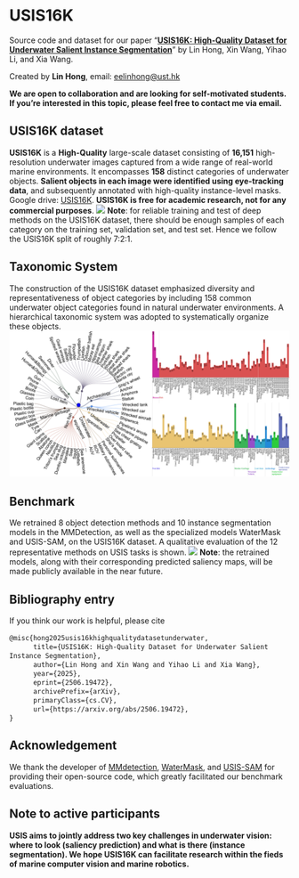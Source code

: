 # USIS16K

Source code and dataset for our paper “**[USIS16K: High-Quality Dataset for Underwater Salient Instance Segmentation](https://arxiv.org/abs/2506.19472)**” by Lin Hong,  Xin Wang, Yihao Li, and Xia Wang. 

Created by **Lin Hong**, email: eelinhong@ust.hk 

**We are open to collaboration and are looking for self-motivated students. If you’re interested in this topic, please feel free to contact me via email.**

## USIS16K dataset
**USIS16K** is a **High-Quality** large-scale dataset consisting of **16,151**  high-resolution underwater images captured from a wide range of real-world marine environments. It encompasses **158**  distinct categories of underwater objects. 
**Salient objects in each image were identified using eye-tracking data**, and subsequently annotated with high-quality instance-level masks.
Google drive: [USIS16K](https://drive.google.com/file/d/1VBmr2oC4asce4UWNgvnoqkcvFvVrC-Nv/view?usp=drive_link). **USIS16K is free for academic research, not for any commercial purposes**.
![](USIS16K.png)
**Note**: for reliable training and test of deep methods on the USIS16K dataset, there should be enough samples of each category on the training set, validation set, and test set. Hence we follow the USIS16K split of roughly 7:2:1.
## Taxonomic System
The construction of the USIS16K dataset emphasized diversity and representativeness of object categories by including 158 common underwater object categories found in natural underwater environments. A hierarchical taxonomic system was adopted to systematically organize these objects.
![](category.png)

## Benchmark
We retrained 8 object detection methods and 10 instance segmentation models in the MMDetection, as well as the specialized models WaterMask and USIS-SAM, on the USIS16K dataset. 
A qualitative evaluation of the 12 representative methods on USIS tasks is shown.
![](Compare.png)
**Note**: the retrained models, along with their corresponding predicted saliency maps, will be made publicly available in the near future.

## Bibliography entry
If you think our work is helpful, please cite
```
@misc{hong2025usis16khighqualitydatasetunderwater,
      title={USIS16K: High-Quality Dataset for Underwater Salient Instance Segmentation}, 
      author={Lin Hong and Xin Wang and Yihao Li and Xia Wang},
      year={2025},
      eprint={2506.19472},
      archivePrefix={arXiv},
      primaryClass={cs.CV},
      url={https://arxiv.org/abs/2506.19472}, 
}
```

## Acknowledgement
We thank the developer of [MMdetection](https://github.com/open-mmlab/mmdetection), [WaterMask](https://github.com/LiamLian0727/WaterMask), and [USIS-SAM](https://github.com/LiamLian0727/USIS10K) for providing their open-source code, which greatly facilitated our benchmark evaluations.

## Note to active participants

**USIS aims to jointly address two key challenges in underwater vision: where to look (saliency prediction) and what is there (instance segmentation). We hope USIS16K can facilitate research within the fieds of marine computer vision and marine robotics.** 
